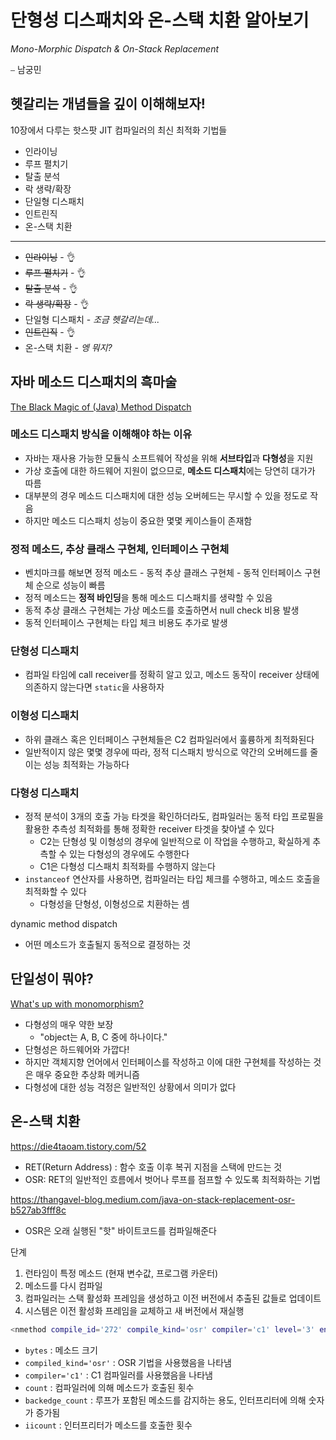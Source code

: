 # 단형성 디스패치와 온-스택 치환 알아보기

*Mono-Morphic Dispatch & On-Stack Replacement*

⎯ 남궁민

## 헷갈리는 개념들을 깊이 이해해보자!

10장에서 다루는 핫스팟 JIT 컴파일러의 최신 최적화 기법들

- 인라이닝
- 루프 펼치기
- 탈출 분석
- 락 생략/확장
- 단일형 디스패치
- 인트린직
- 온-스택 치환

---

- ~~인라이닝~~ - 👌
- ~~루프 펼치기~~ - 👌
- ~~탈출 분석~~ - 👌
- ~~락 생략/확장~~ - 👌
- 단일형 디스패치 - *조금 헷갈리는데...*
- ~~인트린직~~ - 👌
- 온-스택 치환 - *엥 뭐지?*

## 자바 메소드 디스패치의 흑마술

[The Black Magic of (Java) Method Dispatch](https://shipilev.net/blog/2015/black-magic-method-dispatch/)

### 메소드 디스패치 방식을 이해해야 하는 이유

- 자바는 재사용 가능한 모듈식 소프트웨어 작성을 위해 **서브타입**과 **다형성**을 지원
- 가상 호출에 대한 하드웨어 지원이 없으므로, **메소드 디스패치**에는 당연히 대가가 따름
- 대부분의 경우 메소드 디스패치에 대한 성능 오버헤드는 무시할 수 있을 정도로 작음
- 하지만 메소드 디스패치 성능이 중요한 몇몇 케이스들이 존재함

### 정적 메소드, 추상 클래스 구현체, 인터페이스 구현체

- 벤치마크를 해보면 정적 메소드 - 동적 추상 클래스 구현체 - 동적 인터페이스 구현체 순으로 성능이 빠름
- 정적 메소드는 **정적 바인딩**을 통해 메소드 디스패치를 생략할 수 있음
- 동적 추상 클래스 구현체는 가상 메소드를 호출하면서 null check 비용 발생
- 동적 인터페이스 구현체는 타입 체크 비용도 추가로 발생

### 단형성 디스패치

- 컴파일 타임에 call receiver를 정확히 알고 있고, 메소드 동작이 receiver 상태에 의존하지 않는다면 `static`을 사용하자

### 이형성 디스패치

- 하위 클래스 혹은 인터페이스 구현체들은 C2 컴파일러에서 훌륭하게 최적화된다
- 일반적이지 않은 몇몇 경우에 따라, 정적 디스패치 방식으로 약간의 오버헤드를 줄이는 성능 최적화는 가능하다

### 다형성 디스패치

- 정적 분석이 3개의 호출 가능 타겟을 확인하더라도, 컴파일러는 동적 타입 프로필을 활용한 추측성 최적화를 통해 정확한 receiver 타겟을 찾아낼 수 있다
  - C2는 단형성 및 이형성의 경우에 일반적으로 이 작업을 수행하고, 확실하게 추측할 수 있는 다형성의 경우에도 수행한다
  - C1은 다형성 디스패치 최적화를 수행하지 않는다
- `instanceof` 연산자를 사용하면, 컴파일러는 타입 체크를 수행하고, 메소드 호출을 최적화할 수 있다
  - 다형성을 단형성, 이형성으로 치환하는 셈

dynamic method dispatch

- 어떤 메소드가 호출될지 동적으로 결정하는 것

## 단일성이 뭐야?

[What's up with monomorphism?](https://mrale.ph/blog/2015/01/11/whats-up-with-monomorphism.html)

- 다형성의 매우 약한 보장
  - "object는 A, B, C 중에 하나이다."
- 단형성은 하드웨어와 가깝다!
- 하지만 객체지향 언어에서 인터페이스를 작성하고 이에 대한 구현체를 작성하는 것은 매우 중요한 추상화 메커니즘
- 다형성에 대한 성능 걱정은 일반적인 상황에서 의미가 없다


## 온-스택 치환

https://die4taoam.tistory.com/52

- RET(Return Address) : 함수 호출 이후 복귀 지점을 스택에 만드는 것
- OSR: RET의 일반적인 흐름에서 벗어나 루프를 점프할 수 있도록 최적화하는 기법

https://thangavel-blog.medium.com/java-on-stack-replacement-osr-b527ab3fff8c

- OSR은 오래 실행된 "핫" 바이트코드를 컴파일해준다

단계

1. 런타임이 특정 메소드 (현재 변수값, 프로그램 카운터)
2. 메소드를 다시 컴파일
3. 컴파일러는 스택 활성화 프레임을 생성하고 이전 버전에서 추출된 값들로 업데이트
4. 시스템은 이전 활성화 프레임을 교체하고 새 버전에서 재실행

```bash
<nmethod compile_id='272' compile_kind='osr' compiler='c1' level='3' entry='0x000000010ce0a5c0' size='15200' address='0x000000010ce0a090' relocation_offset='336' insts_offset='1328' stub_offset='11312' scopes_data_offset='11864' scopes_pcs_offset='13552' dependencies_offset='14992' nul_chk_table_offset='15000' metadata_offset='11720' method='java.util.Properties$LineReader readLine ()I' bytes='584' count='49' backedge_count='62873' iicount='49' stamp='0.126'/>
```

- `bytes` : 메소드 크기
- `compiled_kind='osr'` : OSR 기법을 사용했음을 나타냄
- `compiler='c1'` : C1 컴파일러를 사용했음을 나타냄
- `count` : 컴파일러에 의해 메소드가 호출된 횟수
- `backedge_count` : 루프가 포함된 메소드를 감지하는 용도, 인터프리터에 의해 숫자가 증가됨
- `iicount` : 인터프리터가 메소드를 호출한 횟수
